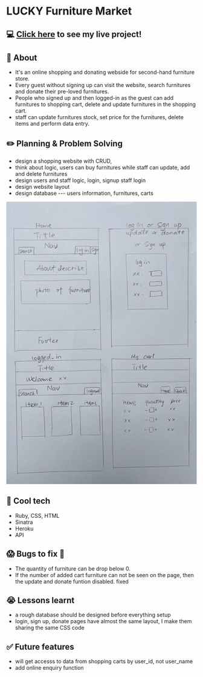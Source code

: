 # LUCKY Furniture Market
  

## :computer: [Click here](https://fathomless-fortress-15915.herokuapp.com/) to see my live project!

## :page_facing_up: About
- It's an online shopping and donating webside for second-hand furniture store.
- Every guest without signing up can visit the website, search furnitures and donate their pre-loved furnitures.
- People who signed up and then logged-in as the guest can add furnitures to shopping cart, delete and update furnitures in the shopping cart.
- staff can update furnitures stock, set price for the furnitures, delete items and perform data entry.




## :pencil2: Planning & Problem Solving
- design a shopping website with CRUD, 
- think about logic, users can buy furnitures while staff can update, add and delete furnitures
- design users and staff logic, login, signup staff login
- design website layout
- design database --- users information, furnitures, carts



![Wireframing](./frame.jpg)

## :rocket: Cool tech
- Ruby, CSS, HTML
- Sinatra
- Heroku
- API

## :scream: Bugs to fix :poop:
- The quantity of furniture can be drop below 0.
- If the number of added cart furniture can not be seen on the page, then the update and donate funtion disabled.  fixed 


## :sob: Lessons learnt
- a rough database should be designed before everything setup
- login, sign up, donate pages have almost the same layout, I make them sharing the same CSS code

## :white_check_mark: Future features
- will get accesss to data from shopping carts by user_id, not user_name
- add online enquiry function
